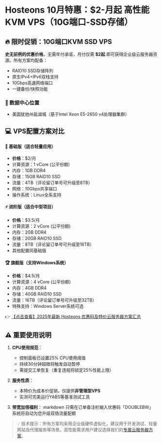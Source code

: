 # Hosteons 10月特惠：$2-月起 高性能KVM VPS（10G端口-SSD存储）

## 🔥 限时促销：10G端口KVM SSD VPS

**史无前例的优惠价格**，无需年付承诺，月付仅需 **$2起** 即可获得企业级云服务器资源。所有方案均配备：
- RAID10 SSD存储阵列
- 原生IPv4+IPv6双栈支持
- 10Gbps高速网络端口
- 一键备份/快照功能

### 📍 数据中心位置
- 美国犹他州盐湖城（基于Intel Xeon E5-2650 v4处理器集群）

## 💻 VPS配置方案对比

#### 🚀 基础版（适合轻量应用）
- **价格**：$2/月
- 计算资源：1 vCore (公平份额)
- 内存：1GB DDR4
- 存储：15GB RAID10 SSD
- 流量：4TB（评论留订单号可升级至8TB）
- 网络：10Gbps共享端口
- 操作系统：Linux全系支持

#### ⚡ 进阶版（适合中型项目）
- **价格**：$3.5/月
- 计算资源：2 vCore (公平份额)
- 内存：2GB DDR4
- 存储：20GB RAID10 SSD
- 流量：8TB（评论留订单号可升级至16TB）
- 其他配置同基础版

#### 🏆 旗舰版（支持Windows系统）
- **价格**：$4.5/月
- 计算资源：4 vCore (公平份额)
- 内存：4GB DDR4
- 存储：40GB RAID10 SSD
- 流量：16TB（评论留订单号可升级至32TB）
- 特殊支持：Windows Server系统可选

👉 [【点击查看】2025年最新 Hosteons 优惠码及特价云服务器方案汇总](https://bit.ly/hosteons)

## ⚠️ 重要使用说明
1. **CPU使用规范**：
   - 控制面板已设置25% CPU使用阈值
   - 持续30分钟超限将触发自动暂停
   - 需提交工单恢复（重复违规将锁定25%性能上限）

2. **服务性质**：
   - 本特价为成本价促销，仅提供**非管理型VPS**
   - 实测可完美运行YABS等基准测试工具

3. **带宽加倍福利**：
   markdown
   只需在订单备注栏输入优惠码「DOUBLEBW」
   系统将自动为您升级双倍流量配额
   

> 💡 技术提示：所有方案均采用企业级硬件虚拟化，建议用于开发测试、轻量网站及代理服务等场景。高性能需求用户建议选择我们的[专属云服务器方案](https://bit.ly/hosteons)。